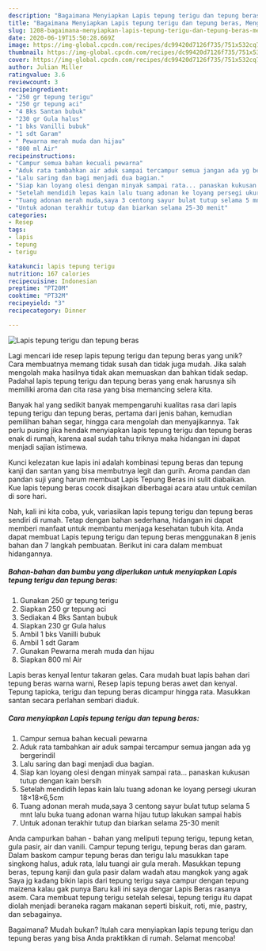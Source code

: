 ```yaml
---
description: "Bagaimana Menyiapkan Lapis tepung terigu dan tepung beras, Menggugah Selera"
title: "Bagaimana Menyiapkan Lapis tepung terigu dan tepung beras, Menggugah Selera"
slug: 1208-bagaimana-menyiapkan-lapis-tepung-terigu-dan-tepung-beras-menggugah-selera
date: 2020-06-19T15:50:28.669Z
image: https://img-global.cpcdn.com/recipes/dc99420d7126f735/751x532cq70/lapis-tepung-terigu-dan-tepung-beras-foto-resep-utama.jpg
thumbnail: https://img-global.cpcdn.com/recipes/dc99420d7126f735/751x532cq70/lapis-tepung-terigu-dan-tepung-beras-foto-resep-utama.jpg
cover: https://img-global.cpcdn.com/recipes/dc99420d7126f735/751x532cq70/lapis-tepung-terigu-dan-tepung-beras-foto-resep-utama.jpg
author: Julian Miller
ratingvalue: 3.6
reviewcount: 3
recipeingredient:
- "250 gr tepung terigu"
- "250 gr tepung aci"
- "4 Bks Santan bubuk"
- "230 gr Gula halus"
- "1 bks Vanilli bubuk"
- "1 sdt Garam"
- " Pewarna merah muda dan hijau"
- "800 ml Air"
recipeinstructions:
- "Campur semua bahan kecuali pewarna"
- "Aduk rata tambahkan air aduk sampai tercampur semua jangan ada yg bergerindil"
- "Lalu saring dan bagi menjadi dua bagian."
- "Siap kan loyang olesi dengan minyak sampai rata... panaskan kukusan tutup dengan kain bersih"
- "Setelah mendidih lepas kain lalu tuang adonan ke loyang persegi ukuran 18×18×6,5cm"
- "Tuang adonan merah muda,saya 3 centong sayur bulat tutup selama 5 mnt lalu buka tuang adonan warna hijau tutup lakukan sampai habis"
- "Untuk adonan terakhir tutup dan biarkan selama 25-30 menit"
categories:
- Resep
tags:
- lapis
- tepung
- terigu

katakunci: lapis tepung terigu 
nutrition: 167 calories
recipecuisine: Indonesian
preptime: "PT20M"
cooktime: "PT32M"
recipeyield: "3"
recipecategory: Dinner

---
```



![Lapis tepung terigu dan tepung beras](https://img-global.cpcdn.com/recipes/dc99420d7126f735/751x532cq70/lapis-tepung-terigu-dan-tepung-beras-foto-resep-utama.jpg)

Lagi mencari ide resep lapis tepung terigu dan tepung beras yang unik? Cara membuatnya memang tidak susah dan tidak juga mudah. Jika salah mengolah maka hasilnya tidak akan memuaskan dan bahkan tidak sedap. Padahal lapis tepung terigu dan tepung beras yang enak harusnya sih memiliki aroma dan cita rasa yang bisa memancing selera kita.

Banyak hal yang sedikit banyak mempengaruhi kualitas rasa dari lapis tepung terigu dan tepung beras, pertama dari jenis bahan, kemudian pemilihan bahan segar, hingga cara mengolah dan menyajikannya. Tak perlu pusing jika hendak menyiapkan lapis tepung terigu dan tepung beras enak di rumah, karena asal sudah tahu triknya maka hidangan ini dapat menjadi sajian istimewa.

Kunci kelezatan kue lapis ini adalah kombinasi tepung beras dan tepung kanji dan santan yang bisa membutnya legit dan gurih. Aroma pandan dan pandan suji yang harum membuat Lapis Tepung Beras ini sulit diabaikan. Kue lapis tepung beras cocok disajikan diberbagai acara atau untuk cemilan di sore hari.


Nah, kali ini kita coba, yuk, variasikan lapis tepung terigu dan tepung beras sendiri di rumah. Tetap dengan bahan sederhana, hidangan ini dapat memberi manfaat untuk membantu menjaga kesehatan tubuh kita. Anda dapat membuat Lapis tepung terigu dan tepung beras menggunakan 8 jenis bahan dan 7 langkah pembuatan. Berikut ini cara dalam membuat hidangannya.

<!--inarticleads1-->

##### Bahan-bahan dan bumbu yang diperlukan untuk menyiapkan Lapis tepung terigu dan tepung beras:

1. Gunakan 250 gr tepung terigu
1. Siapkan 250 gr tepung aci
1. Sediakan 4 Bks Santan bubuk
1. Siapkan 230 gr Gula halus
1. Ambil 1 bks Vanilli bubuk
1. Ambil 1 sdt Garam
1. Gunakan  Pewarna merah muda dan hijau
1. Siapkan 800 ml Air


Lapis beras kenyal lentur takaran gelas. Cara mudah buat lapis bahan dari tepung beras warna warni, Resep lapis tepung beras awet dan kenyal. Tepung tapioka, terigu dan tepung beras dicampur hingga rata. Masukkan santan secara perlahan sembari diaduk. 

<!--inarticleads2-->

##### Cara menyiapkan Lapis tepung terigu dan tepung beras:

1. Campur semua bahan kecuali pewarna
1. Aduk rata tambahkan air aduk sampai tercampur semua jangan ada yg bergerindil
1. Lalu saring dan bagi menjadi dua bagian.
1. Siap kan loyang olesi dengan minyak sampai rata... panaskan kukusan tutup dengan kain bersih
1. Setelah mendidih lepas kain lalu tuang adonan ke loyang persegi ukuran 18×18×6,5cm
1. Tuang adonan merah muda,saya 3 centong sayur bulat tutup selama 5 mnt lalu buka tuang adonan warna hijau tutup lakukan sampai habis
1. Untuk adonan terakhir tutup dan biarkan selama 25-30 menit


Anda campurkan bahan - bahan yang meliputi tepung terigu, tepung ketan, gula pasir, air dan vanili. Campur tepung terigu, tepung beras dan garam. Dalam baskom campur tepung beras dan terigu lalu masukkan tape singkong halus, aduk rata, lalu tuangi air gula merah. Masukkan tepung beras, tepung kanji dan gula pasir dalam wadah atau mangkok yang agak Saya jg kadang bikin lapis dari tepung terigu saya campur dengan tepung maizena kalau gak punya Baru kali ini saya dengar Lapis Beras rasanya asem. Cara membuat tepung terigu setelah selesai, tepung terigu itu dapat diolah menjadi beraneka ragam makanan seperti biskuit, roti, mie, pastry, dan sebagainya. 

Bagaimana? Mudah bukan? Itulah cara menyiapkan lapis tepung terigu dan tepung beras yang bisa Anda praktikkan di rumah. Selamat mencoba!
